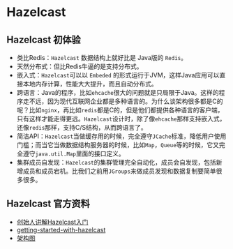 # Hazelcast

## Hazelcast 初体验

- 类比Redis：``Hazelcast`` 数据结构上就好比是 Java版的 ``Redis``。
- 天然分布式：但比Redis牛逼的是支持分布式。
- 嵌入式：``Hazelcast``可以以 ``Embeded`` 的形式运行于JVM，这样Java应用可以直接本地内存计算，性能大大提升，而且自动分布式。
- 跨语言：Java的程序，比如``ehcache``很大的问题就是只局限于Java。这样的程序走不远，因为现代互联网企业都是多种语言的。为什么谈架构很多都是C的呢？比如``nginx``，再比如``redis``都是C的，但是他们都提供各种语言的客户端，只有这样才能走得更远。``Hazelcast``设计时，除了像``ehcache``那样支持嵌入式，还像``redis``那样，支持C/S结构，从而跨语言了。
- 简洁API：``Hazelcast``当做缓存用的时候，完全遵守``JCache``标准，降低用户使用门槛；而当它当做数据结构服务器的时候，比如``Map``，``Queue``等的时候，它又完全遵守``java.util.Map``里面的接口定义。
- 集群成员自发现：``Hazelcast``的集群管理完全自动化，成员会自发现，包括新增成员和成员宕机。比我们之前用``JGroups``来做成员发现和数据复制要简单很多很多。


## Hazelcast 官方资料

- [创始人讲解Hazelcast入门](https://youtu.be/y6Bc3XOpJQ8)
- [getting-started-with-hazelcast](https://hazelcast.org/getting-started-with-hazelcast/)
- [架构图](http://docs.hazelcast.org/docs/latest/manual/html-single/images/HCArch.png)
